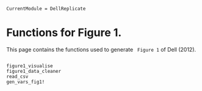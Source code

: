 ```@meta
CurrentModule = DellReplicate
```
# Functions for Figure 1.

This page contains the functions used to generate ` Figure 1` of Dell (2012).

```@index
```

```@docs
figure1_visualise
figure1_data_cleaner
read_csv
gen_vars_fig1!
```